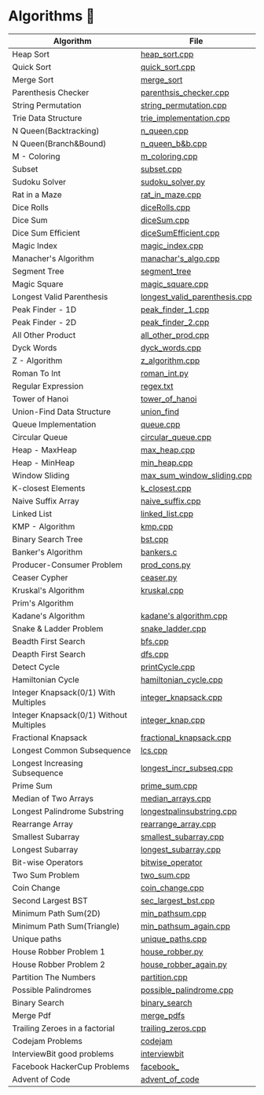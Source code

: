 # Algorithms  :book:


| Algorithm | File  |
| --------- | ----- |
| Heap Sort | [heap_sort.cpp](https://github.com/ithink20/Algorithms/blob/master/heap_sort.cpp) |
| Quick Sort | [quick_sort.cpp](https://github.com/ithink20/Algorithms/blob/master/quick_sort.cpp) |
| Merge Sort | [merge_sort](https://github.com/ithink20/Algorithms/blob/master/merge_sort.cpp) |
| Parenthesis Checker | [parenthsis_checker.cpp](https://github.com/ithink20/Algorithms/blob/master/parenthesis_checker.cpp) |
| String Permutation | [string_permutation.cpp](https://github.com/ithink20/Algorithms/blob/master/Backtracking/String_Permutation.cpp) |
| Trie Data Structure | [trie_implementation.cpp](https://github.com/ithink20/Algorithms/blob/master/Trie_implementation.cpp)|
| N Queen(Backtracking) | [n_queen.cpp](https://github.com/ithink20/Algorithms/blob/master/Backtracking/N_queen_problem.cpp) |
| N Queen(Branch&Bound) | [n_queen_b&b.cpp](https://github.com/ithink20/Algorithms/blob/master/Backtracking/N_queens(Branch%26Bound).cpp) |
| M - Coloring | [m_coloring.cpp](https://github.com/ithink20/Algorithms/blob/master/Backtracking/m_coloring.cpp) |
| Subset | [subset.cpp](https://github.com/ithink20/Algorithms/blob/master/Backtracking/subset.cpp) |
| Sudoku Solver | [sudoku_solver.py](https://github.com/ithink20/Algorithms/blob/master/Backtracking/sudoku_solver.py) |
| Rat in a Maze | [rat_in_maze.cpp](https://github.com/ithink20/Algorithms/blob/master/Backtracking/rat_in_maze.cpp) |
| Dice Rolls | [diceRolls.cpp](https://github.com/ithink20/Algorithms/blob/master/Backtracking/diceRolls.cpp) |
| Dice Sum | [diceSum.cpp](https://github.com/ithink20/Algorithms/blob/master/Backtracking/diceSum.cpp) |
| Dice Sum Efficient | [diceSumEfficient.cpp](https://github.com/ithink20/Algorithms/blob/master/Backtracking/diceSum_efficient.cpp) |
| Magic Index | [magic_index.cpp](https://github.com/ithink20/Algorithms/blob/master/magic_index.cpp) |
| Manacher's Algorithm | [manachar's_algo.cpp](https://github.com/ithink20/Algorithms/blob/master/Manacher's%20Algorithm.cpp) |
| Segment Tree | [segment_tree](https://github.com/ithink20/Algorithms/tree/master/SegmentTree) |
| Magic Square | [magic_square.cpp](https://github.com/ithink20/Algorithms/blob/master/magic_square.cpp) |
| Longest Valid Parenthesis | [longest_valid_parenthesis.cpp](https://github.com/ithink20/Algorithms/blob/master/longestValidParenthesis.cpp) |
| Peak Finder - 1D | [peak_finder_1.cpp](https://github.com/ithink20/Algorithms/blob/master/PeakFinder_1D.cpp) |
| Peak Finder - 2D | [peak_finder_2.cpp](https://github.com/ithink20/Algorithms/blob/master/PeakFinder_2D.cpp) |
| All Other Product | [all_other_prod.cpp](https://github.com/ithink20/Algorithms/blob/master/all_other_product.cpp) |
| Dyck Words | [dyck_words.cpp](https://github.com/ithink20/Algorithms/blob/master/DyckWords.cpp) |
| Z - Algorithm | [z_algorithm.cpp](https://github.com/ithink20/Algorithms/blob/master/Z-Algorithm.cpp) |
| Roman To Int | [roman_int.py](https://github.com/ithink20/Algorithms/blob/master/roman_to_int.py) |
| Regular Expression | [regex.txt](https://github.com/ithink20/Algorithms/blob/master/regex.txt) |
| Tower of Hanoi | [tower_of_hanoi](https://github.com/ithink20/Algorithms/blob/master/tower_of_hanoi.cpp) |
| Union-Find Data Structure | [union_find](https://github.com/ithink20/Algorithms/tree/master/Union-Find) |
| Queue Implementation | [queue.cpp](https://github.com/ithink20/Algorithms/blob/master/queue.cpp) |
| Circular Queue | [circular_queue.cpp](https://github.com/ithink20/Algorithms/blob/master/circular_queue.cpp)|
| Heap - MaxHeap | [max_heap.cpp](https://github.com/ithink20/Algorithms/blob/master/max_heap.cpp) |
| Heap - MinHeap | [min_heap.cpp](https://github.com/ithink20/Algorithms/blob/master/min_heap.cpp) |
| Window Sliding | [max_sum_window_sliding.cpp](https://github.com/ithink20/Algorithms/blob/master/max_sum(window_sliding).cpp) |
| K-closest Elements | [k_closest.cpp](https://github.com/ithink20/Algorithms/blob/master/k-closestElements.cpp) |
| Naive Suffix Array | [naive_suffix.cpp](https://github.com/ithink20/Algorithms/blob/master/naive_suffix_array.cpp) |  
| Linked List | [linked_list.cpp](https://github.com/ithink20/Algorithms/blob/master/creating_linkedlist.cpp) |
| KMP - Algorithm | [kmp.cpp](https://github.com/ithink20/Algorithms/blob/master/KMP.cpp) |
| Binary Search Tree | [bst.cpp](https://github.com/ithink20/Algorithms/blob/master/BinarySeachTree.cpp) |
| Banker's Algorithm | [bankers.c](https://github.com/ithink20/Algorithms/blob/master/Banker's%20Algorithms.c) |
| Producer-Consumer Problem | [prod_cons.py](https://github.com/ithink20/Algorithms/blob/master/Python/producer_consumer.py) |
| Ceaser Cypher | [ceaser.py](https://github.com/ithink20/Algorithms/blob/master/Python/ceaser_cypher.py) |
| Kruskal's Algorithm |[kruskal.cpp](https://github.com/ithink20/Algorithms/blob/master/Graph/kruskal.cpp) |
| Prim's Algorithm | []() |
| Kadane's Algorithm | [kadane's algorithm.cpp](https://github.com/ithink20/Algorithms/blob/master/longest_subarray_sum(kedane_algo).py) |
| Snake & Ladder Problem | [snake_ladder.cpp](https://github.com/ithink20/Algorithms/blob/master/Graph/snake%26ladder.cpp) |
| Beadth First Search | [bfs.cpp](https://github.com/ithink20/Algorithms/blob/master/Graph/BFS.cpp) |
| Deapth First Search | [dfs.cpp](https://github.com/ithink20/Algorithms/blob/master/Graph/DFS.cpp) |
| Detect Cycle | [printCycle.cpp](https://github.com/ithink20/Algorithms/blob/master/Graph/printCycle.cpp) |
|Hamiltonian Cycle | [hamiltonian_cycle.cpp](https://github.com/ithink20/Algorithms/blob/master/Graph/hamiltonian_cycle.cpp) |
| Integer Knapsack(0/1) With Multiples | [integer_knapsack.cpp](https://github.com/ithink20/Algorithms/blob/master/DP/Integer_knapsack.cpp) |
| Integer Knapsack(0/1) Without Multiples | [integer_knap.cpp](https://github.com/ithink20/Algorithms/blob/master/DP/integer_knapsack(No%20Multiple).cpp) |
| Fractional Knapsack | [fractional_knapsack.cpp](https://github.com/ithink20/Algorithms/blob/master/DP/fractional_knapsack.cpp) |
| Longest Common Subsequence | [lcs.cpp](https://github.com/ithink20/Algorithms/blob/master/DP/LongestCommonSubsequence.cpp) |
| Longest Increasing Subsequence | [longest_incr_subseq.cpp](https://github.com/ithink20/Algorithms/blob/master/DP/Longest_Increasing_Subseq.cpp) |
| Prime Sum | [prime_sum.cpp](https://github.com/ithink20/Algorithms/blob/master/InterviewBit/prime_sum.cpp)|
| Median of Two Arrays | [median_arrays.cpp](https://github.com/ithink20/Algorithms/blob/master/InterviewBit/median_array.cpp)|
| Longest Palindrome Substring | [longestpalinsubstring.cpp](https://github.com/ithink20/Algorithms/blob/master/InterviewBit/longestPalindromeSubstring.cpp) |
| Rearrange Array | [rearrange_array.cpp](https://github.com/ithink20/Algorithms/blob/master/InterviewBit/rearrange_array.cpp) |
| Smallest Subarray | [smallest_subarray.cpp](https://github.com/ithink20/Algorithms/blob/master/InterviewBit/smallest_subarray.cpp) |
| Longest Subarray | [longest_subarray.cpp](https://github.com/ithink20/Algorithms/blob/master/Longestsubarray.cpp) |
| Bit-wise Operators | [bitwise_operator](https://github.com/ithink20/Algorithms/tree/master/bitwise_operators) |
| Two Sum Problem | [two_sum.cpp](https://github.com/ithink20/Algorithms/blob/master/two_sum_problem.cpp) |
| Coin Change | [coin_change.cpp](https://github.com/ithink20/Algorithms/blob/master/DP/coin_change_DP.cpp) |
|Second Largest BST| [sec_largest_bst.cpp](https://github.com/ithink20/Algorithms/blob/master/getSecondLargestBST.cpp) |
| Minimum Path Sum(2D) | [min_pathsum.cpp](https://github.com/ithink20/Algorithms/blob/master/DP/minimum_path_sum.cpp) |
|Minimum Path Sum(Triangle) | [min_pathsum_again.cpp](https://github.com/ithink20/Algorithms/blob/master/DP/minimum_path_sum_again.cpp)|
| Unique paths | [unique_paths.cpp](https://github.com/ithink20/Algorithms/blob/master/DP/unique_paths.cpp) |
| House Robber Problem 1 | [house_robber.py](https://github.com/ithink20/Algorithms/blob/master/DP/house_robber.py) |
| House Robber Problem 2 | [house_robber_again.py](https://github.com/ithink20/Algorithms/blob/master/DP/house_robber_again.py) |
| Partition The Numbers | [partition.cpp](https://github.com/ithink20/Algorithms/blob/master/partition_the_numbers.cpp) |
| Possible Palindromes | [possible_palindrome.cpp](https://github.com/ithink20/Algorithms/blob/master/possible_palindrome.cpp) |
| Binary Search | [binary_search](https://github.com/ithink20/Algorithms/tree/master/binary_search) |
| Merge Pdf | [merge_pdfs](https://github.com/ithink20/Algorithms/tree/master/merge_pdfs) |
| Trailing Zeroes in a factorial | [trailing_zeros.cpp](https://github.com/ithink20/Algorithms/blob/master/InterviewBit/Trailing_Zeros_in_fact.cpp) |
| Codejam Problems | [codejam](https://github.com/ithink20/Algorithms/tree/master/c_j) |
| InterviewBit good problems | [interviewbit](https://github.com/ithink20/Algorithms/tree/master/InterviewBit) |
| Facebook HackerCup Problems | [facebook_<file-name>]() |
| Advent of Code | [advent_of_code](https://github.com/ithink20/Algorithms/tree/master/ADC)|
